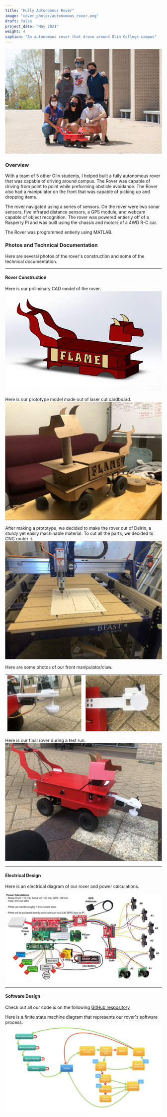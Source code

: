 ```yaml
---
title: "Fully Autonomous Rover"
image: "cover_photos/autonomous_rover.png"
draft: false
project_date: "May 2021"
weight: 4
caption: "An autonomous rover that drove around Olin College campus"
---
```


!["Team Photo"](group.jpg)


### Overview

With a team of 5 other Olin students, I helped built a fully autonomous rover that was capable of driving around campus. The Rover was capable of driving from point to point while preforming obsticle avoidance. The Rover also had a manipulator on the front that was capable of picking up and dropping items. 

The rover navigated using a series of sensors. On the rover were two sonar sensors, five infrared distance sensors, a GPS module, and webcam capable of object recognition. The rover was powered entierly off of a Rasperry Pi and was built using the chassis and motors of a 4WD R-C car. 

The Rover was programmed entierly using MATLAB. 

### Photos and Technical Documentation
Here are several photos of the rover's construction and some of the technical documentation. 

---

#### Rover Construction
Here is our priliminary CAD model of the rover.
!["CAD Model"](cad.png)

Here is our prototype model made out of laser cut cardboard.
!["Sketch Model"](prototype.jpg)

After making a prototype, we decided to make the rover out of Delrin, a sturdy yet easily machinable material. To cut all the parts, we decided to CNC router it.
!["CNC"](CNC.jpg)

Here are some photos of our front manipulator/claw.

|!["Claw"](grabber1.jpg)|!["Claw"](grabber2.jpg)|
|:-:|:-:|

Here is our final rover during a test run.
!["Rover"](rover%20test.jpg)

---

#### Electrical Design
Here is an electrical diagram of our rover and power calculations.

!["Electrical Diagram"](electrical%20diagram.jpg)

---

#### Software Design
Check out all our code is on the following [GitHub respository](https://github.com/nabihestefan/OlinRover)

Here is a finite state machine diagram that represents our rover's software process.
!["FSM"](FSM.jpg)